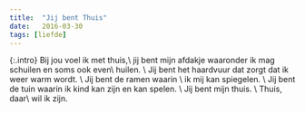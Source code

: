 ```yaml
---
title:  "Jij bent Thuis"
date:   2016-03-30
tags: [liefde]
---
```


{:.intro}
Bij jou voel ik met thuis,\\
jij bent mijn afdakje waaronder ik mag schuilen en soms ook even\\
huilen. \\
Jij bent het haardvuur dat zorgt dat ik weer warm wordt. \\
Jij bent de ramen waarin \\
ik mij kan spiegelen. \\
Jij bent de tuin waarin ik kind kan zijn en kan spelen. \\
Jij bent mijn thuis. \\
Thuis, daar\\
wil ik zijn.
